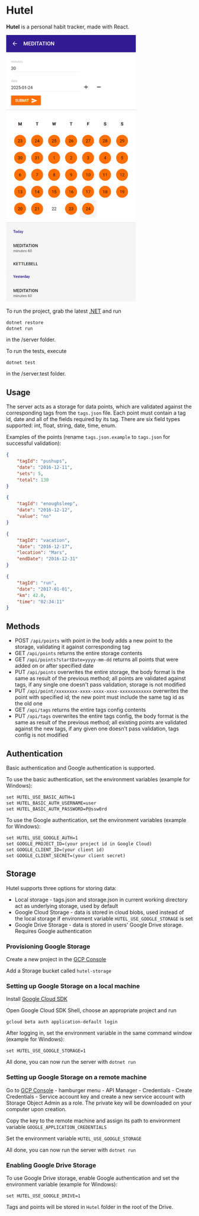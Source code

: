# Hutel

**Hutel** is a personal habit tracker, made with React.

<img src="screenshot.png" alt="Screenshot" width="350">

To run the project, grab the latest [.NET](https://dotnet.microsoft.com/en-us/download) and run

```Shell
dotnet restore
dotnet run
```

in the /server folder.

To run the tests, execute

```Shell
dotnet test
```

in the /server.test folder.


## Usage

The server acts as a storage for data points, which are validated against the corresponding tags from the `tags.json` file. Each point must contain a tag id, date and all of the fields required by its tag. There are six field types supported: int, float, string, date, time, enum.

Examples of the points (rename `tags.json.example` to `tags.json` for successful validation):

```JSON
{
    "tagId": "pushups",
    "date": "2016-12-11",
    "sets": 5,
    "total": 130
}
```

```JSON
{
    "tagId": "enoughsleep",
    "date": "2016-12-12",
    "value": "no"
}
```

```JSON
{
    "tagId": "vacation",
    "date": "2016-12-17",
    "location": "Mars",
    "endDate": "2016-12-31"
}
```

```JSON
{
    "tagId": "run",
    "date": "2017-01-01",
    "km": 42.0,
    "time": "02:34:11"
}
```

## Methods

* POST `/api/points` with point in the body adds a new point to the storage, validating it against corresponding tag
* GET `/api/points` returns the entire storage contents
* GET `/api/points?startDate=yyyy-mm-dd` returns all points that were added on or after specified date
* PUT `/api/points` overwrites the entire storage, the body format is the same as result of the previous method; all points are validated against tags, if any single one doesn't pass validation, storage is not modified
* PUT `/api/point/xxxxxxxx-xxxx-xxxx-xxxx-xxxxxxxxxxxx` overwrites the point with specified id; the new point must include the same tag id as the old one
* GET `/api/tags` returns the entire tags config contents
* PUT `/api/tags` overwrites the entire tags config, the body format is the same as result of the previous method; all existing points are validated against the new tags, if any given one doesn't pass validation, tags config is not modified

## Authentication

Basic authentication and Google authentication is supported.

To use the basic authentication, set the environment variables (example for Windows):

```Batchfile
set HUTEL_USE_BASIC_AUTH=1
set HUTEL_BASIC_AUTH_USERNAME=user
set HUTEL_BASIC_AUTH_PASSWORD=P@ssw0rd
```

To use the Google authentication, set the environment variables (example for Windows):

```Batchfile
set HUTEL_USE_GOOGLE_AUTH=1
set GOOGLE_PROJECT_ID=(your project id in Google Cloud)
set GOOGLE_CLIENT_ID=(your client id)
set GOOGLE_CLIENT_SECRET=(your client secret)
```

## Storage

Hutel supports three options for storing data:

* Local storage - tags.json and storage.json in current working directory act as underlying storage, used by default
* Google Cloud Storage - data is stored in cloud blobs, used instead of the local storage if environment variable `HUTEL_USE_GOOGLE_STORAGE` is set
* Google Drive Storage - data is stored in users' Google Drive storage. Requires Google authentication

### Provisioning Google Storage

Create a new project in the [GCP Console](https://console.cloud.google.com/home/dashboard)

Add a Storage bucket called `hutel-storage`

### Setting up Google Storage on a local machine

Install [Google Cloud SDK](https://cloud.google.com/sdk/)

Open Google Cloud SDK Shell, choose an appropriate project and run

```Shell
gcloud beta auth application-default login
```

After logging in, set the environment variable in the same command window (example for Windows):

```Batchfile
set HUTEL_USE_GOOGLE_STORAGE=1
```

All done, you can now run the server with `dotnet run`

### Setting up Google Storage on a remote machine

Go to [GCP Console](https://console.cloud.google.com/home/dashboard) - hamburger menu - API Manager - Credentials - Create Credentials - Service account key and create a new service account with Storage Object Admin as a role. The private key will be downloaded on your computer upon creation.

Copy the key to the remote machine and assign its path to environment variable `GOOGLE_APPLICATION_CREDENTIALS`

Set the environment variable `HUTEL_USE_GOOGLE_STORAGE`

All done, you can now run the server with `dotnet run`

### Enabling Google Drive Storage

To use Google Drive storage, enable Google authentication and set the environment variable (example for Windows):

```Batchfile
set HUTEL_USE_GOOGLE_DRIVE=1
```

Tags and points will be stored in `Hutel` folder in the root of the Drive.
